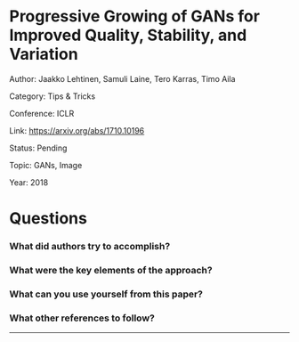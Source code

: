 # Progressive Growing of GANs for Improved Quality, Stability, and Variation
Author: Jaakko Lehtinen, Samuli Laine, Tero Karras, Timo Aila

Category: Tips & Tricks

Conference: ICLR

Link: https://arxiv.org/abs/1710.10196

Status: Pending

Topic: GANs, Image 

Year: 2018

# Questions

### What did authors try to accomplish?

### What were the key elements of the approach?

### What can you use yourself from this paper?

### What other references to follow?

---